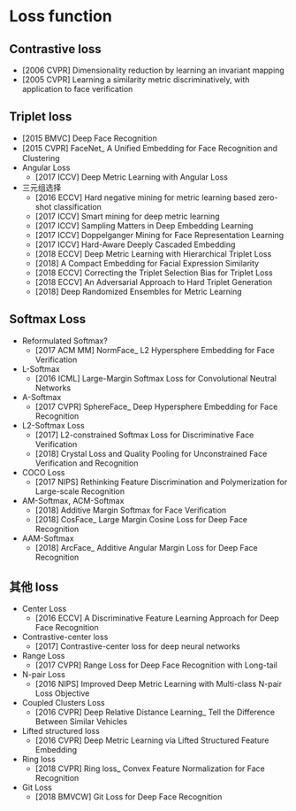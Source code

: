 # Loss function

## Contrastive loss
- [2006 CVPR] Dimensionality reduction by learning an invariant mapping
- [2005 CVPR] Learning a similarity metric discriminatively, with application to face verification

## Triplet loss
- [2015 BMVC] Deep Face Recognition
- [2015 CVPR] FaceNet_ A Uniﬁed Embedding for Face Recognition and Clustering
- Angular Loss
    - [2017 ICCV] Deep Metric Learning with Angular Loss
- 三元组选择
    - [2016 ECCV] Hard negative mining for metric learning based zero-shot classification
    - [2017 ICCV] Smart mining for deep metric learning
    - [2017 ICCV] Sampling Matters in Deep Embedding Learning
    - [2017 ICCV] Doppelganger Mining for Face Representation Learning
    - [2017 ICCV] Hard-Aware Deeply Cascaded Embedding
    - [2018 ECCV] Deep Metric Learning with Hierarchical Triplet Loss
    - [2018] A Compact Embedding for Facial Expression Similarity
    - [2018 ECCV] Correcting the Triplet Selection Bias for Triplet Loss
    - [2018 ECCV] An Adversarial Approach to Hard Triplet Generation
    - [2018] Deep Randomized Ensembles for Metric Learning

## Softmax Loss
- Reformulated Softmax?
    - [2017 ACM MM] NormFace_ L2 Hypersphere Embedding for Face Verification
- L-Softmax
    - [2016 ICML] Large-Margin Softmax Loss for Convolutional Neutral Networks
- A-Softmax
    - [2017 CVPR] SphereFace_ Deep Hypersphere Embedding for Face Recognition
- L2-Softmax Loss
    - [2017] L2-constrained Softmax Loss for Discriminative Face Verification
    - [2018] Crystal Loss and Quality Pooling for Unconstrained Face Verification and Recognition
- COCO Loss
    - [2017 NIPS] Rethinking Feature Discrimination and Polymerization for Large-scale Recognition
- AM-Softmax, ACM-Softmax
    - [2018] Additive Margin Softmax for Face Verification
    - [2018] CosFace_ Large Margin Cosine Loss for Deep Face Recognition
- AAM-Softmax
    - [2018] ArcFace_ Additive Angular Margin Loss for Deep Face Recognition
    
## 其他 loss
- Center Loss
    - [2016 ECCV] A Discriminative Feature Learning Approach for Deep Face Recognition
- Contrastive-center loss
    - [2017] Contrastive-center loss for deep neural networks
- Range Loss
    - [2017 CVPR] Range Loss for Deep Face Recognition with Long-tail
- N-pair Loss
    - [2016 NIPS] Improved Deep Metric Learning with Multi-class N-pair Loss Objective
- Coupled Clusters Loss
    - [2016 CVPR] Deep Relative Distance Learning_ Tell the Difference Between Similar Vehicles
- Lifted structured loss
    - [2016 CVPR] Deep Metric Learning via Lifted Structured Feature Embedding
- Ring loss
    - [2018 CVPR] Ring loss_ Convex Feature Normalization for Face Recognition
- Git Loss
    - [2018 BMVCW] Git Loss for Deep Face Recognition

    
